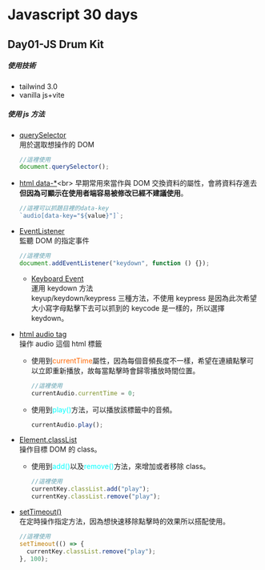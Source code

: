 # Javascript 30 days

## Day01-JS Drum Kit

##### 使用技術

- tailwind 3.0
- vanilla js+vite

##### 使用 js 方法

- [querySelector](https://developer.mozilla.org/zh-TW/docs/Web/API/Document/querySelector)<br>
  用於選取想操作的 DOM
  ```js
  //這裡使用
  document.querySelector();
  ```
- [html data-\*](https://developer.mozilla.org/zh-TW/docs/Web/HTML/Global_attributes/data-*)<br>
  早期常用來當作與 DOM 交換資料的屬性，會將資料存進去**但因為可顯示在使用者端容易被修改已經不建議使用**。

  ```js
  //這裡可以抓題目裡的data-key
  `audio[data-key="${value}"]`;
  ```

- [EventListener](https://developer.mozilla.org/zh-TW/docs/Web/API/EventListener)<br>
  監聽 DOM 的指定事件

  ```js
  //這裡使用
  document.addEventListener("keydown", function () {});
  ```

  - [Keyboard Event](https://developer.mozilla.org/zh-TW/docs/Web/API/KeyboardEvent)<br>
    運用 keydown 方法<br>
    keyup/keydown/keypress 三種方法，不使用 keypress 是因為此次希望大小寫字母點擊下去可以抓到的 keycode 是一樣的，所以選擇 keydown。

- [html audio tag](https://developer.mozilla.org/zh-CN/docs/Web/HTML/Element/audio)<br>
  操作 audio 這個 html 標籤

  - 使用到<font color=#FF6600>currentTime</font>屬性，因為每個音頻長度不一樣，希望在連續點擊可以立即重新播放，故每當點擊時會歸零播放時間位置。

    ```js
    //這裡使用
    currentAudio.currentTime = 0;
    ```

  - 使用到<font color=#00ffff>play()</font>方法，可以播放該標籤中的音頻。

    ```js
    currentAudio.play();
    ```

- [Element.classList](https://developer.mozilla.org/zh-TW/docs/Web/API/Element/classList)<br>
  操作目標 DOM 的 class。

  - 使用到<font color=#00ffff>add()</font>以及<font color=#00ffff>remove()</font>方法，來增加或者移除 class。

    ```js
    //這裡使用
    currentKey.classList.add("play");
    currentKey.classList.remove("play");
    ```

- [setTimeout()](https://developer.mozilla.org/zh-CN/docs/Web/API/setTimeout)<br>
  在定時操作指定方法，因為想快速移除點擊時的效果所以搭配使用。

  ```js
  //這裡使用
  setTimeout(() => {
    currentKey.classList.remove("play");
  }, 100);
  ```
